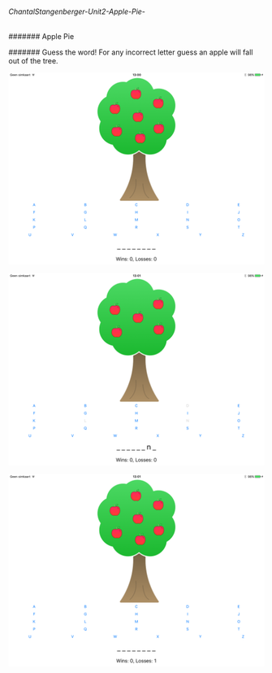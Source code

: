 ###### ChantalStangenberger-Unit2-Apple-Pie-

####### Apple Pie

####### Guess the word! For any incorrect letter guess an apple will fall out of the tree.

![alt text](https://github.com/ChantalMS/ChantalStangenberger-Unit2-Apple-Pie-/blob/master/IMG_0075.PNG "Screen Shot 1")

![alt text](https://github.com/ChantalMS/ChantalStangenberger-Unit2-Apple-Pie-/blob/master/IMG_0076.PNG "Screen Shot 2")

![alt text](https://github.com/ChantalMS/ChantalStangenberger-Unit2-Apple-Pie-/blob/master/IMG_0077.PNG "Screen Shot 3")
